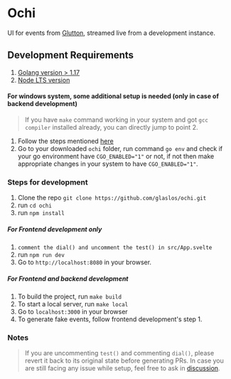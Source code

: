 # Ochi

UI for events from [Glutton](https://github.com/mushorg/glutton), streamed live from a development instance.

## Development Requirements

1. [Golang version > 1.17](https://go.dev/doc/install)
2. [Node LTS version](https://nodejs.org/en/download/)

#### For windows system, some additional setup is needed (only in case of backend development)

> If you have `make` command working in your system and got `gcc compiler` installed already, you can directly jump to point 2.

1. Follow the steps mentioned [here](https://github.com/mattn/go-sqlite3#windows)
2. Go to your downloaded `ochi` folder, run command `go env` and check if your go environment have `CGO_ENABLED="1"` or not, if not then make appropriate changes in your system to have `CGO_ENABLED="1"`.

### Steps for development

1. Clone the repo `git clone https://github.com/glaslos/ochi.git`
2. run `cd ochi`
3. run `npm install`

##### For Frontend development only

1. `comment the dial() and uncomment the test() in src/App.svelte`
2. run `npm run dev`
3. Go to `http://localhost:8080` in your browser.

##### For Frontend and backend development

1. To build the project, run `make build`
2. To start a local server, run `make local`
3. Go to `localhost:3000` in your browser
4. To generate fake events, follow frontend development's step 1.

### Notes
> If you are uncommenting `test()` and commenting `dial()`, please revert it back to its original state before generating PRs.
In case you are still facing any issue while setup, feel free to ask in [discussion](https://github.com/glaslos/ochi/discussions).

